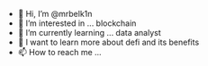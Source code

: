 - 👋 Hi, I’m @mrbelk1n
- 👀 I’m interested in ... blockchain 
- 🌱 I’m currently learning ... data analyst
- 💞️ I want to learn more about defi and its benefits
- 📫 How to reach me ...

<!---
mrbelk1n/mrbelk1n is a ✨ special ✨ repository because its `README.md` (this file) appears on your GitHub profile.
You can click the Preview link to take a look at your changes.
--->
